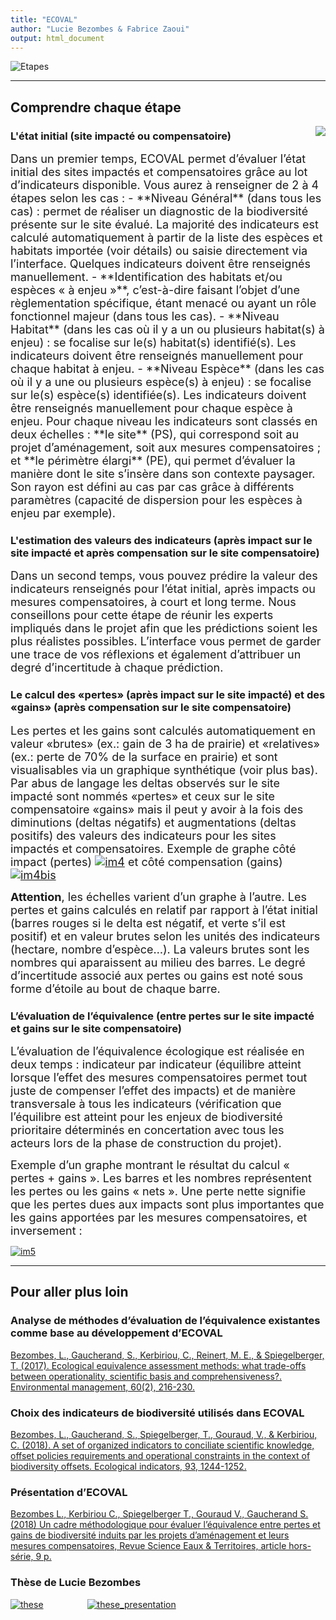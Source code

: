 ```yaml
---
title: "ECOVAL"
author: "Lucie Bezombes & Fabrice Zaoui"
output: html_document
---
```


![Etapes](Image2.png)

* * *

## Comprendre chaque étape

<img style="float: right; max-width: 30%" src="Image3.png">

### **L'état initial (site impacté ou compensatoire)**

<font size="4">
Dans un premier temps, ECOVAL permet d’évaluer l’état initial des sites impactés
et compensatoires grâce au lot d’indicateurs disponible.
Vous aurez à renseigner de 2 à 4 étapes selon les cas :
   - **Niveau Général** (dans tous les cas) : permet de réaliser un diagnostic de la biodiversité présente sur le site évalué. La majorité des indicateurs est calculé automatiquement à partir de la liste des espèces et habitats importée (voir détails) ou saisie directement via l’interface. Quelques indicateurs doivent être renseignés manuellement.
   - **Identification des habitats et/ou espèces « à enjeu »**, c’est-à-dire faisant l’objet d’une règlementation spécifique, étant menacé ou ayant un rôle fonctionnel majeur (dans tous les cas).
   - **Niveau Habitat** (dans les cas où il y a un ou plusieurs habitat(s) à enjeu) : se focalise sur le(s) habitat(s) identifié(s). Les indicateurs doivent être renseignés manuellement pour chaque habitat à enjeu.
   - **Niveau Espèce** (dans les cas où il y a une ou plusieurs espèce(s) à enjeu) : se focalise sur le(s) espèce(s) identifiée(s). Les indicateurs doivent être renseignés manuellement pour chaque espèce à enjeu.

</font>

<font size="4">
Pour chaque niveau les indicateurs sont classés en deux échelles :
**le site** (PS), qui correspond soit au projet d’aménagement, soit aux mesures compensatoires ;
et **le périmètre élargi** (PE), qui permet d’évaluer la manière dont le site s’insère dans son contexte paysager.
Son rayon est défini au cas par cas grâce à différents paramètres (capacité de dispersion pour les espèces à enjeu par exemple).
</font>

### **L'estimation des valeurs des indicateurs** (après impact sur le site impacté et après compensation sur le site compensatoire)

<font size="4">
Dans un second temps, vous pouvez prédire la valeur des indicateurs renseignés
pour l’état initial, après impacts ou mesures compensatoires,
à court et long terme. Nous conseillons pour cette étape de réunir les experts impliqués
dans le projet afin que les prédictions soient les plus réalistes possibles.
L’interface vous permet de garder une trace de vos réflexions et également d’attribuer un degré d’incertitude à chaque prédiction.
</font>

### **Le calcul des «pertes»** (après impact sur le site impacté) **et des «gains»** (après compensation sur le site compensatoire)

<font size="4">
Les pertes et les gains sont calculés automatiquement en valeur «brutes»
(ex.: gain de 3 ha de prairie) et «relatives» (ex.: perte de 70% de la surface en prairie)
et sont visualisables via un graphique synthétique (voir plus bas).
Par abus de langage les deltas observés sur le site impacté sont nommés «pertes» et
ceux sur le site compensatoire «gains» mais il peut y avoir à la fois des diminutions (deltas négatifs)
et augmentations (deltas positifs) des valeurs des indicateurs pour les sites impactés et compensatoires.
</font>

<font size="4">
Exemple de graphe côté impact (pertes) <a href="Image4.png" target="_blank"><img src="Image4_small.png" alt="im4"></a> et côté compensation (gains) <a href="Image4bis.png" target="_blank"><img src="Image4bis_small.png" alt="im4bis"></a>

 **Attention**, les échelles varient d’un graphe à l’autre. Les pertes et gains calculés en relatif par rapport à l’état initial (barres rouges si le delta est négatif, et verte s’il est positif) et en valeur brutes selon les unités des indicateurs (hectare, nombre d’espèce…). La valeurs brutes sont les nombres qui aparaissent au milieu des barres. Le degré d’incertitude associé aux pertes ou gains est noté sous forme d’étoile au bout de chaque barre.
</font>

### **L’évaluation de l’équivalence** (entre pertes sur le site impacté et gains sur le site compensatoire)

<font size="4">
L’évaluation de l’équivalence écologique est réalisée en deux temps :
indicateur par indicateur (équilibre atteint lorsque l’effet des mesures compensatoires
permet tout juste de compenser l’effet des impacts) et de manière transversale
à tous les indicateurs (vérification que l’équilibre est atteint
pour les enjeux de biodiversité prioritaire déterminés en concertation
avec tous les acteurs lors de la phase de construction du projet).
</font>

<font size="4">Exemple d’un graphe montrant le résultat du calcul « pertes + gains ». Les barres et les nombres représentent les pertes ou les gains « nets ». Une perte nette signifie que les pertes dues aux impacts sont plus importantes que les gains apportées par les mesures compensatoires, et inversement :</font>

<a href="Image5.png" target="_blank"><img src="Image5_small.png" alt="im5"></a>

* * *

## Pour aller plus loin

### Analyse de méthodes d’évaluation de l’équivalence existantes comme base au développement d’ECOVAL
<a href="https://link.springer.com/article/10.1007/s00267-017-0877-5" target="_blank">Bezombes, L., Gaucherand, S., Kerbiriou, C., Reinert, M. E., & Spiegelberger, T. (2017). Ecological equivalence assessment methods: what trade-offs between operationality, scientific basis and comprehensiveness?. Environmental management, 60(2), 216-230.</a>

### Choix des indicateurs de biodiversité utilisés dans ECOVAL
<a href="https://www.sciencedirect.com/science/article/pii/S1470160X18304679" target="_blank">Bezombes, L., Gaucherand, S., Spiegelberger, T., Gouraud, V., & Kerbiriou, C. (2018). A set of organized indicators to conciliate scientific knowledge, offset policies requirements and operational constraints in the context of biodiversity offsets. Ecological indicators, 93, 1244-1252.</a>

### Présentation d’ECOVAL
<a href="http://www.set-revue.fr/un-cadre-methodologique-pour-evaluer-lequivalence-entre-pertes-et-gains-de-biodiversite-induits-par" target="_blank">Bezombes L., Kerbiriou C., Spiegelberger T., Gouraud V., Gaucherand S. (2018) Un cadre méthodologique pour évaluer l’équivalence entre pertes et gains de biodiversité induits par les projets d’aménagement et leurs mesures compensatoires, Revue Science Eaux & Territoires, article hors-série, 9 p.</a>

### Thèse de Lucie Bezombes
<a href="BEZOMBES_2017_diffusion.pdf" target="_blank"><img src="these_small.png" alt="these"></a>&emsp;&emsp;&emsp;&emsp;&emsp;<a href="BEZOMBES_2017_presentation.pdf" target="_blank"><img src="presentation_small.png" alt="these_presentation"></a>
